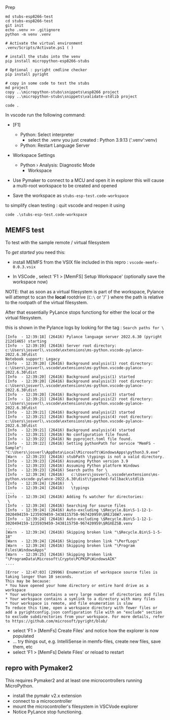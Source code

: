 Prep 

```
md stubs-esp8266-test
cd stubs-esp8266-test
git init 
echo .venv >> .gitignore
python -m venv .venv

# Activate the virtual environment
.venv/Scripts/Activate.ps1 ( )

# install the stubs into the venv
pip install micropython-esp8266-stubs

# Optional : pyright cmdline checker
pip install pyright

# copy in some code to test the stubs
md project
copy ..\micropython-stubs\snippets\esp8266 project
copy ..\micropython-stubs\snippets\validate-stdlib project

code .

```

In vscode run the following command:  
 - [F1]
   - Python: Select interpreter 
     - select the .venv you just created : Python 3.9.13 ('.venv':venv)  
   - Python: Restart Language Server

 - Workspace Settings
   - Python › Analysis: Diagnostic Mode
     - Workspace

 - Use Pymaker to connect to a MCU and open it in explorer
   this will cause a multi-root workspace to be created and opened
   
 - Save the workspace as `stubs-esp-test.code-workspace`
 
 to simplify clean testing : quit vscode and reopen it using 
``` 
code .\stubs-esp-test.code-workspace
```

## MEMFS test 

To test with the sample remote / virtual filesystem 

To *get started* you need this:

* install MEMFS from the VSIX file included in this repro : `vscode-memfs-0.0.3.vsix`

* In VSCode , select 'F1 > [MemFS] Setup Workspace' (optionally save the workspace now)

NOTE: that as soon as a virtual filesystem is part of the workspace, Pylance will attempt to scan the **local** rootdrive (`C:\` or '/' ) where the path is relative to the rootpath of the virtual filesystem.

After that essentially PyLance stops functiong for either the local  or the virtual filesystem.

this is shown in the Pylance logs by looking for the tag : `Search paths for \`
``` log 
[Info  - 12:39:18] (26416) Pylance language server 2022.6.30 (pyright 212d1465) starting
[Info  - 12:39:19] (26416) Server root directory: c:\Users\josverl\.vscode\extensions\ms-python.vscode-pylance-2022.6.30\dist
Notebook support: Legacy
[Info  - 12:39:20] (26416) Background analysis(1) root directory: c:\Users\josverl\.vscode\extensions\ms-python.vscode-pylance-2022.6.30\dist
[Info  - 12:39:20] (26416) Background analysis(1) started
[Info  - 12:39:20] (26416) Background analysis(3) root directory: c:\Users\josverl\.vscode\extensions\ms-python.vscode-pylance-2022.6.30\dist
[Info  - 12:39:20] (26416) Background analysis(3) started
[Info  - 12:39:21] (26416) Background analysis(2) root directory: c:\Users\josverl\.vscode\extensions\ms-python.vscode-pylance-2022.6.30\dist
[Info  - 12:39:21] (26416) Background analysis(2) started
[Info  - 12:39:21] (26416) Background analysis(4) root directory: c:\Users\josverl\.vscode\extensions\ms-python.vscode-pylance-2022.6.30\dist
[Info  - 12:39:21] (26416) Background analysis(4) started
[Info  - 12:39:21] (26416) No configuration file found.
[Info  - 12:39:22] (26416) No pyproject.toml file found.
[Info  - 12:39:22] (26416) Setting pythonPath for service "MemFS - Sample": "C:\Users\josverl\AppData\Local\Microsoft\WindowsApps\python3.9.exe"
[Warn  - 12:39:23] (26416) stubPath \typings is not a valid directory.
[Info  - 12:39:23] (26416) Assuming Python version 3.9
[Info  - 12:39:23] (26416) Assuming Python platform Windows
[Info  - 12:39:23] (26416) Search paths for \
[Info  - 12:39:24] (26416)   c:\Users\josverl\.vscode\extensions\ms-python.vscode-pylance-2022.6.30\dist\typeshed-fallback\stdlib
[Info  - 12:39:24] (26416)   \
[Info  - 12:39:24] (26416)   \typings
....
[Info  - 12:39:24] (26416) Adding fs watcher for directories:
 \
[Info  - 12:39:24] (26416) Searching for source files
[Info  - 12:39:24] (26416) Auto-excluding \$Recycle.Bin\S-1-12-1-3020494159-1235939459-3438115750-967420959\$REJ16W7.venv
[Info  - 12:39:24] (26416) Auto-excluding \$Recycle.Bin\S-1-12-1-3020494159-1235939459-3438115750-967420959\$RGXEZSB.venv
...
[Warn  - 12:39:24] (26416) Skipping broken link "\$Recycle.Bin\S-1-5-18"
[Warn  - 12:39:24] (26416) Skipping broken link "\PerfLogs"
[Warn  - 12:39:24] (26416) Skipping broken link "\Program Files\WindowsApps"
[Warn  - 12:39:25] (26416) Skipping broken link "\ProgramData\Microsoft\Crypto\PCPKSP\WindowsAIK"
....

[Error - 12:47:03] (29996) Enumeration of workspace source files is taking longer than 10 seconds.
This may be because:
* You have opened your home directory or entire hard drive as a workspace
* Your workspace contains a very large number of directories and files
* Your workspace contains a symlink to a directory with many files
* Your workspace is remote, and file enumeration is slow
To reduce this time, open a workspace directory with fewer files or add a pyrightconfig.json configuration file with an "exclude" section to exclude subdirectories from your workspace. For more details, refer to https://github.com/microsoft/pyright/blob/
```

* select 'F1 > [MemFs] Create Files' and notice how the explorer is now populated
* ... try things out, e.g. IntelliSense in memfs-files, create new files, save them, etc
* select 'F1 > [MemFs] Delete Files' or reload to restart


## repro with Pymaker2

This requires Pymaker2 and at least one  microcontrollers running MicroPython.

- install the pymakr v2.x extension
- connect to a microcontroller
- mount the microcontroller's filesystem in VSCVode explorer
- Notice PyLance stop functioning.



